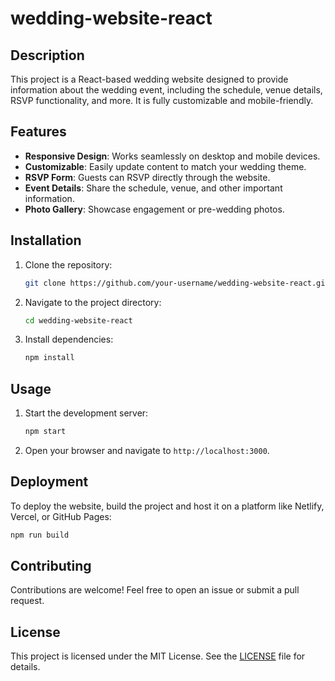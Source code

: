 # wedding-website-react
## Description

This project is a React-based wedding website designed to provide information about the wedding event, including the schedule, venue details, RSVP functionality, and more. It is fully customizable and mobile-friendly.

## Features

- **Responsive Design**: Works seamlessly on desktop and mobile devices.
- **Customizable**: Easily update content to match your wedding theme.
- **RSVP Form**: Guests can RSVP directly through the website.
- **Event Details**: Share the schedule, venue, and other important information.
- **Photo Gallery**: Showcase engagement or pre-wedding photos.

## Installation

1. Clone the repository:
    ```bash
    git clone https://github.com/your-username/wedding-website-react.git
    ```
2. Navigate to the project directory:
    ```bash
    cd wedding-website-react
    ```
3. Install dependencies:
    ```bash
    npm install
    ```

## Usage

1. Start the development server:
    ```bash
    npm start
    ```
2. Open your browser and navigate to `http://localhost:3000`.

## Deployment

To deploy the website, build the project and host it on a platform like Netlify, Vercel, or GitHub Pages:
```bash
npm run build
```

## Contributing

Contributions are welcome! Feel free to open an issue or submit a pull request.

## License

This project is licensed under the MIT License. See the [LICENSE](LICENSE) file for details.